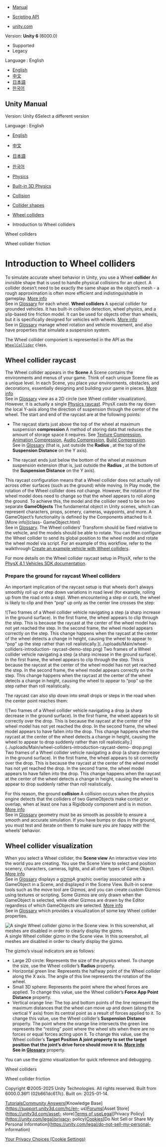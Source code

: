 [](https://docs.unity3d.com)

  * [Manual](../Manual/index.html)
  * [Scripting API](../ScriptReference/index.html)

  * [unity.com](https://unity.com/)

Version: **Unity 6** (6000.0)

  * Supported
  * Legacy

Language : English

  * [English](/Manual/wheel-colliders-introduction.html)
  * [中文](/cn/current/Manual/wheel-colliders-introduction.html)
  * [日本語](/ja/current/Manual/wheel-colliders-introduction.html)
  * [한국어](/kr/current/Manual/wheel-colliders-introduction.html)

[](https://docs.unity3d.com)

## Unity Manual

Version: Unity 6Select a different version

Language : English

  * [English](/Manual/wheel-colliders-introduction.html)
  * [中文](/cn/current/Manual/wheel-colliders-introduction.html)
  * [日本語](/ja/current/Manual/wheel-colliders-introduction.html)
  * [한국어](/kr/current/Manual/wheel-colliders-introduction.html)

  * [Physics](PhysicsSection.html)
  * [Built-in 3D Physics](PhysicsOverview.html)
  * [Collision](collision-section.html)
  * [Collider shapes](collider-shapes.html)
  * [Wheel colliders](wheel-colliders.html)
  * Introduction to Wheel colliders

[](wheel-colliders.html)

Wheel colliders

[](wheel-colliders-friction.html)

Wheel collider friction

# Introduction to Wheel colliders

To simulate accurate wheel behavior in Unity, you use a Wheel **collider** An
invisible shape that is used to handle physical collisions for an object. A
collider doesn’t need to be exactly the same shape as the object’s mesh - a
rough approximation is often more efficient and indistinguishable in gameplay.
[More info](CollidersOverview.html)  
See in [Glossary](Glossary.html#Collider) for each wheel. **Wheel colliders**
A special collider for grounded vehicles. It has built-in collision detection,
wheel physics, and a slip-based tire friction model. It can be used for
objects other than wheels, but it is specifically designed for vehicles with
wheels. [More info](class-WheelCollider.html)  
See in [Glossary](Glossary.html#WheelCollider) manage wheel rotation and
vehicle movement, and also have properties that simulate a suspension system.

The Wheel collider component is represented in the API as the
[`WheelCollider`](../ScriptReference/WheelCollider.html) class.

## Wheel collider raycast

The Wheel collider appears in the **Scene** A Scene contains the environments
and menus of your game. Think of each unique Scene file as a unique level. In
each Scene, you place your environments, obstacles, and decorations,
essentially designing and building your game in pieces. [More
info](CreatingScenes.html)  
See in [Glossary](Glossary.html#Scene) view as a 2D circle (see Wheel collider
visualization). However, it is actually a single [Physics
raycast](../ScriptReference/Physics.Raycast.html). PhysX casts the ray down
the local Y-axis along the direction of suspension through the center of the
wheel. The start and end of the raycast are at the following points:

  * The raycast starts just above the top of the wheel at maximum suspension **compression** A method of storing data that reduces the amount of storage space it requires. See [Texture Compression](class-TextureImporterOverride), [Animation Compression](class-AnimationClip.html#AssetProperties), [Audio Compression](class-AudioClip.html), [Build Compression](ReducingFilesize.html).  
See in [Glossary](Glossary.html#compression) (that is, just outside the
**Radius** , at the top of the **Suspension Distance** on the Y axis).

  * The raycast ends just below the bottom of the wheel at maximum suspension extension (that is, just outside the **Radius** , at the bottom of the **Suspension Distance** on the Y axis).

This raycast configuration means that a Wheel collider does not actually roll
across other surfaces (such as the ground) while moving. In Play mode, the
rotation of the Wheel collider does not change. However, the rotation of the
wheel model does need to change so that the wheel appears to roll along the
ground. To achieve this, the model and the collider need to be on two separate
**GameObjects** The fundamental object in Unity scenes, which can represent
characters, props, scenery, cameras, waypoints, and more. A GameObject’s
functionality is defined by the Components attached to it. [More info](class-
GameObject.html)  
See in [Glossary](Glossary.html#GameObject). The Wheel colliders’ Transform
should be fixed relative to the vehicle, and the models should be able to
rotate. You can then configure the Wheel collider to send its global position
to the wheel model and rotate the wheel model via script. For an example of
this workflow, refer to the walkthrough [Create an example vehicle with Wheel
colliders](WheelColliderTutorial.html).

For more details on the Wheel collider raycast setup in PhysX, refer to the
[PhysX 4.1 Vehicles SDK
documentation](https://gameworksdocs.nvidia.com/PhysX/4.1/documentation/physxguide/Index.html).

### Prepare the ground for raycast Wheel colliders

An important implication of the raycast setup is that wheels don’t always
smoothly roll up or step down variations in road level (for example, rolling
up from the road onto a step). When encountering a step or curb, the wheel is
likely to clip and then “pop” up only as the center line crosses the step:

![Two frames of a Wheel collider vehicle navigating a step \(a sharp increase
in the ground surface\). In the first frame, the wheel appears to clip through
the step. This is because the raycast at the center of the wheel model has not
yet reached the step. In the second frame, the wheel model appears correctly
on the step. This change happens when the raycast at the center of the wheel
detects a change in height, causing the wheel to appear to “pop” up the step
rather than roll realistically.](../uploads/Main/wheel-colliders-introduction-
raycast-demo-step.png) Two frames of a Wheel collider vehicle navigating a
step (a sharp increase in the ground surface). In the first frame, the wheel
appears to clip through the step. This is because the raycast at the center of
the wheel model has not yet reached the step. In the second frame, the wheel
model appears correctly on the step. This change happens when the raycast at
the center of the wheel detects a change in height, causing the wheel to
appear to “pop” up the step rather than roll realistically.

The raycast can also slip down into small drops or steps in the road when the
center point reaches them:

![Two frames of a Wheel collider vehicle navigating a drop \(a sharp decrease
in the ground surface\). In the first frame, the wheel appears to sit
correctly over the drop. This is because the raycast at the center of the
wheel model has not yet reached the drop. In the second frame, the wheel model
appears to have fallen into the drop. This change happens when the raycast at
the center of the wheel detects a change in height, causing the wheel to
appear to drop suddenly rather than roll
realistically.](../uploads/Main/wheel-colliders-introduction-raycast-demo-
drop.png) Two frames of a Wheel collider vehicle navigating a drop (a sharp
decrease in the ground surface). In the first frame, the wheel appears to sit
correctly over the drop. This is because the raycast at the center of the
wheel model has not yet reached the drop. In the second frame, the wheel model
appears to have fallen into the drop. This change happens when the raycast at
the center of the wheel detects a change in height, causing the wheel to
appear to drop suddenly rather than roll realistically.

For this reason, the ground **collision** A collision occurs when the physics
engine detects that the colliders of two GameObjects make contact or overlap,
when at least one has a Rigidbody component and is in motion. [More
info](CollidersOverview.html)  
See in [Glossary](Glossary.html#Collision) geometry must be as smooth as
possible to ensure a smooth and accurate simulation. If you have bumps or dips
in the ground, you must test and iterate on them to make sure you are happy
with the wheels’ behavior.

## Wheel collider visualization

When you select a Wheel collider, the **Scene view** An interactive view into
the world you are creating. You use the Scene View to select and position
scenery, characters, cameras, lights, and all other types of Game Object.
[More info](UsingTheSceneView.html)  
See in [Glossary](Glossary.html#SceneView) displays a
[gizmo](GizmosMenu.html)A graphic overlay associated with a GameObject in a
Scene, and displayed in the Scene View. Built-in scene tools such as the move
tool are Gizmos, and you can create custom Gizmos using textures or scripting.
Some Gizmos are only drawn when the GameObject is selected, while other Gizmos
are drawn by the Editor regardless of which GameObjects are selected. [More
info](GizmosMenu.html#GizmosIcons)  
See in [Glossary](Glossary.html#Gizmo) which provides a visualization of some
key Wheel collider properties.

![A single Wheel collider gizmo in the Scene view. In this screenshot, all
meshes are disabled in order to clearly display the
gizmo.](../uploads/Main/wheel-collider-gizmo.png) A single Wheel collider
gizmo in the Scene view. In this screenshot, all meshes are disabled in order
to clearly display the gizmo.

The gizmo’s visual indicators are as follows:

  * Large 2D circle: Represents the size of the physics wheel. To change the size, use the Wheel collider’s **Radius** property.
  * Horizontal green line: Represents the halfway point of the Wheel collider along the X axis. The angle of this line represents the rotation of the wheel.
  * Small 3D sphere: Represents the point where the wheel forces are applied. To change this value, use the Wheel collider’s **Force App Point Distance** property.
  * Vertical orange line: The top and bottom points of the line represent the maximum distances that the wheel can move up and down (along the vertical Y axis) from its central point as a result of forces applied to it. To change this value, use the Wheel collider’s **Suspension Distance** property. The point where the orange line intersects the green line represents the “resting” point where the wheel sits when there are no forces or equal forces acting upon it. To change this value, use the Wheel collider’s ****Target Position** A joint property to set the target position that the joint’s drive force should move it to. [More info](class-ConfigurableJoint.html)  
See in [Glossary](Glossary.html#TargetPosition)** property.

You can use the gizmo visualization for quick reference and debugging.

[](wheel-colliders.html)

Wheel colliders

[](wheel-colliders-friction.html)

Wheel collider friction

Copyright ©2005-2025 Unity Technologies. All rights reserved. Built from
6000.0.36f1 (02b661dc617c). Built on: 2025-01-14.

[Tutorials](https://learn.unity.com/)[Community
Answers](https://answers.unity3d.com)[Knowledge
Base](https://support.unity3d.com/hc/en-
us)[Forums](https://forum.unity3d.com)[Asset Store](https://unity3d.com/asset-
store)[Terms of
use](https://docs.unity3d.com/Manual/TermsOfUse.html)[Legal](https://unity.com/legal)[Privacy
Policy](https://unity.com/legal/privacy-
policy)[Cookies](https://unity.com/legal/cookie-policy)[Do Not Sell or Share
My Personal Information](https://unity.com/legal/do-not-sell-my-personal-
information)

[Your Privacy Choices (Cookie Settings)](javascript:void\(0\);)

